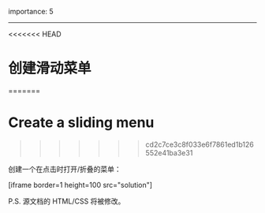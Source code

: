 importance: 5

---

<<<<<<< HEAD
# 创建滑动菜单
=======
# Create a sliding menu
>>>>>>> cd2c7ce3c8f033e6f7861ed1b126552e41ba3e31

创建一个在点击时打开/折叠的菜单：

[iframe border=1 height=100 src="solution"]

P.S. 源文档的 HTML/CSS 将被修改。
